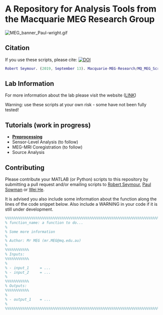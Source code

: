 # A Repository for Analysis Tools from the Macquarie MEG Research Group

![MEG_banner_Paul-wright.gif](MEG_banner_Paul-wright.gif)

## Citation

If you use these scripts, please cite:
[![DOI](https://zenodo.org/badge/176198353.svg)](https://zenodo.org/badge/latestdoi/176198353)
```matlab
Robert Seymour. (2019, September 13). Macquarie-MEG-Research/MQ_MEG_Scripts: v0.1 for Zenodo (Version v0.1zenodo). Zenodo. http://doi.org/10.5281/zenodo.3406897
```

## Lab Information

For more information about the lab please visit the website ([LINK](https://www.mq.edu.au/research/research-centres-groups-and-facilities/healthy-people/facilities/meg))

Warning: use these scripts at your own risk - some have not been fully tested!

## Tutorials (work in progress)

- **[Preprocessing](https://macquarie-meg-research.github.io/MQ_MEG_Scripts/docs/mq_preprocessing_example.html)**
- Sensor-Level Analysis (to follow)
- MEG-MRI Coregistration (to follow)
- Source Analysis

## Contributing

Please contribute your MATLAB (or Python) scripts to this repository by submitting a pull request and/or emailing scripts to [Robert Seymour](mailto:robert.seymour@mq.edu.au), [Paul Sowman](mailto:paul.sowman@mq.edu.au) or [Wei He](mailto:wei.he@mq.edu.au). 

It is advised you also include some information about the function along the lines of the code snippet below. Also include a WARNING in your code if it is still under development.

```matlab
%%%%%%%%%%%%%%%%%%%%%%%%%%%%%%%%%%%%%%%%%%%%%%%%%%%%%%%%%%%%%%%%%%%%%%%%%%%%%%%%%%%
% function_name: a function to do...
%
% Some more information
%
% Author: Mr MEG (mr.MEG@mq.edu.au)
%
%%%%%%%%%%%
% Inputs:
%%%%%%%%%%%
%
% - input_1     = ...
% - input_2     = ...
%
%%%%%%%%%%%
% Outputs:
%%%%%%%%%%%
%
% - output_1    = ...
%
%%%%%%%%%%%%%%%%%%%%%%%%%%%%%%%%%%%%%%%%%%%%%%%%%%%%%%%%%%%%%%%%%%%%%%%%%%%%%%%%%%%
```
